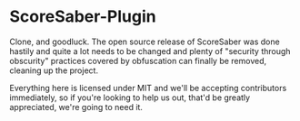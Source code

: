 # ScoreSaber-Plugin
Clone, and goodluck. The open source release of ScoreSaber was done hastily and quite a lot needs to be changed and plenty of "security through obscurity" practices covered by obfuscation can finally be removed, cleaning up the project. 

Everything here is licensed under MIT and we'll be accepting contributors immediately, so if you're looking to help us out, that'd be greatly appreciated, we're going to need it.